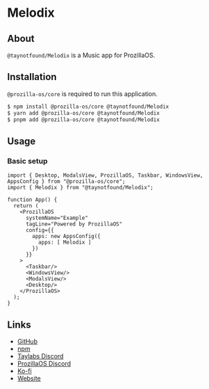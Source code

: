 # Melodix

## About 

`@taynotfound/Melodix` is a Music app for ProzillaOS.

## Installation

`@prozilla-os/core` is required to run this application.

```sh
$ npm install @prozilla-os/core @taynotfound/Melodix
$ yarn add @prozilla-os/core @taynotfound/Melodix
$ pnpm add @prozilla-os/core @taynotfound/Melodix
```

## Usage

### Basic setup

```tsx
import { Desktop, ModalsView, ProzillaOS, Taskbar, WindowsView, AppsConfig } from "@prozilla-os/core";
import { Melodix } from "@taynotfound/Melodix";

function App() {
  return (
    <ProzillaOS
      systemName="Example"
      tagLine="Powered by ProzillaOS"
      config={{
        apps: new AppsConfig({
          apps: [ Melodix ]
        })
      }}
    >
      <Taskbar/>
      <WindowsView/>
      <ModalsView/>
      <Desktop/>
    </ProzillaOS>
  );
}
```

## Links

- [GitHub][github]
- [npm][npm]
- [Taylabs Discord][discord]
- [ProzillaOS Discord][prodis]
- [Ko-fi][ko-fi]
- [Website][website]

[github]: https://github.com/taynotfound/melodix
[npm]: https://www.npmjs.com/package/@taynotfound/Melodix
[discord]: https://discord.gg/C2bAXnYXzm
[ko-fi]: https://ko-fi.com/notfoundsh
[website]: https://www.taymaerz.de/
[prodis]:https://discord.gg/U9KM5q6b